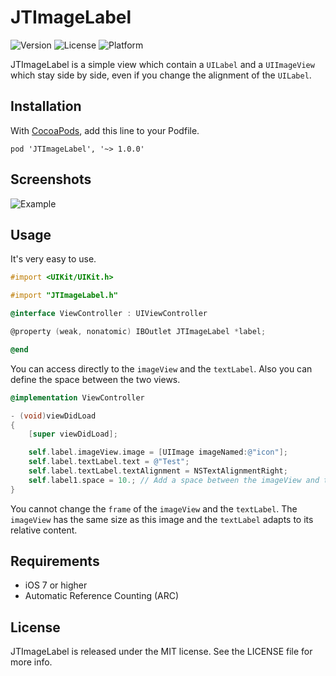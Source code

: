 JTImageLabel
============

![Version](https://img.shields.io/cocoapods/v/JTImageLabel.svg)
![License](https://img.shields.io/cocoapods/l/JTImageLabel.svg)
![Platform](https://img.shields.io/cocoapods/p/JTImageLabel.svg)

JTImageLabel is a simple view which contain a `UILabel` and a `UIImageView` which stay side by side, even if you change the alignment of the `UILabel`.

## Installation

With [CocoaPods](http://cocoapods.org/), add this line to your Podfile.

    pod 'JTImageLabel', '~> 1.0.0'

## Screenshots

![Example](./Screens/example.png "Example")


## Usage

It's very easy to use.

```objective-c
#import <UIKit/UIKit.h>

#import "JTImageLabel.h"

@interface ViewController : UIViewController

@property (weak, nonatomic) IBOutlet JTImageLabel *label;

@end
```

You can access directly to the `imageView` and the `textLabel`.
Also you can define the space between the two views.

```objective-c
@implementation ViewController

- (void)viewDidLoad
{
    [super viewDidLoad];

    self.label.imageView.image = [UIImage imageNamed:@"icon"];
    self.label.textLabel.text = @"Test";
    self.label.textLabel.textAlignment = NSTextAlignmentRight;
    self.label1.space = 10.; // Add a space between the imageView and the textLabel
}
```

You cannot change the `frame` of the `imageView` and the `textLabel`. The `imageView` has the same size as this image and the `textLabel` adapts to its relative content.


## Requirements

- iOS 7 or higher
- Automatic Reference Counting (ARC)

## License

JTImageLabel is released under the MIT license. See the LICENSE file for more info.
